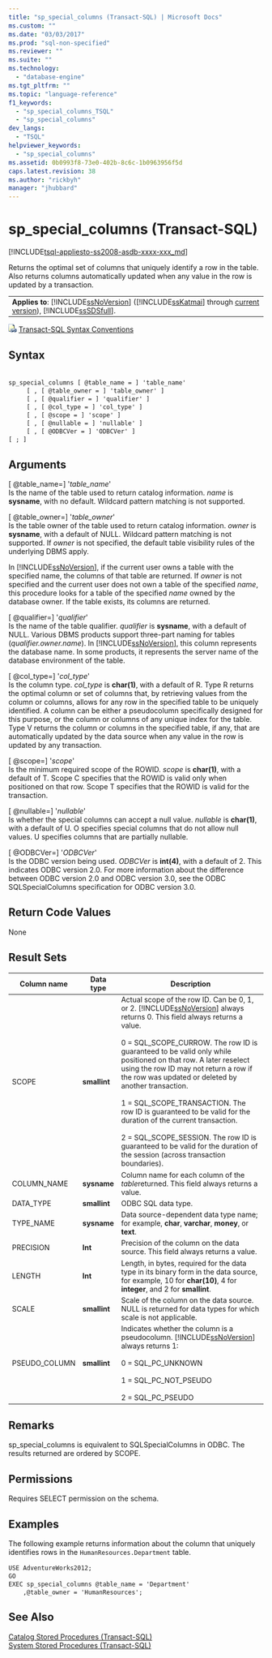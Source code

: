 ```yaml
---
title: "sp_special_columns (Transact-SQL) | Microsoft Docs"
ms.custom: ""
ms.date: "03/03/2017"
ms.prod: "sql-non-specified"
ms.reviewer: ""
ms.suite: ""
ms.technology: 
  - "database-engine"
ms.tgt_pltfrm: ""
ms.topic: "language-reference"
f1_keywords: 
  - "sp_special_columns_TSQL"
  - "sp_special_columns"
dev_langs: 
  - "TSQL"
helpviewer_keywords: 
  - "sp_special_columns"
ms.assetid: 0b0993f8-73e0-402b-8c6c-1b0963956f5d
caps.latest.revision: 38
ms.author: "rickbyh"
manager: "jhubbard"
---
```

# sp_special_columns (Transact-SQL)
[!INCLUDE[tsql-appliesto-ss2008-asdb-xxxx-xxx_md](../../../relational-databases/import-export/includes/tsql-appliesto-ss2008-asdb-xxxx-xxx-md.md)]

  Returns the optimal set of columns that uniquely identify a row in the table. Also returns columns automatically updated when any value in the row is updated by a transaction.  
  
||  
|-|  
|**Applies to**: [!INCLUDE[ssNoVersion](../../../advanced-analytics/r-services/includes/ssnoversion-md.md)] ([!INCLUDE[ssKatmai](../../../analysis-services/data-mining/includes/sskatmai-md.md)] through [current version](http://go.microsoft.com/fwlink/p/?LinkId=299658)), [!INCLUDE[ssSDSfull](../../../analysis-services/multidimensional-models/includes/sssdsfull-md.md)].|  
  
 ![Topic link icon](../../../database-engine/configure/windows/media/topic-link.gif "Topic link icon") [Transact-SQL Syntax Conventions](../../../t-sql/language-elements/transact-sql-syntax-conventions-transact-sql.md)  
  
## Syntax  
  
```  
  
sp_special_columns [ @table_name = ] 'table_name'     
     [ , [ @table_owner = ] 'table_owner' ]   
     [ , [ @qualifier = ] 'qualifier' ]   
     [ , [ @col_type = ] 'col_type' ]   
     [ , [ @scope = ] 'scope' ]  
     [ , [ @nullable = ] 'nullable' ]   
     [ , [ @ODBCVer = ] 'ODBCVer' ]   
[ ; ]  
```  
  
## Arguments  
 [ @table_name=] '*table_name*'  
 Is the name of the table used to return catalog information. *name* is **sysname**, with no default. Wildcard pattern matching is not supported.  
  
 [ @table_owner=] '*table_owner*'  
 Is the table owner of the table used to return catalog information. *owner* is **sysname**, with a default of NULL. Wildcard pattern matching is not supported. If *owner* is not specified, the default table visibility rules of the underlying DBMS apply.  
  
 In [!INCLUDE[ssNoVersion](../../../advanced-analytics/r-services/includes/ssnoversion-md.md)], if the current user owns a table with the specified name, the columns of that table are returned. If *owner* is not specified and the current user does not own a table of the specified *name*, this procedure looks for a table of the specified *name* owned by the database owner. If the table exists, its columns are returned.  
  
 [ @qualifier=] '*qualifier*'  
 Is the name of the table qualifier. *qualifier* is **sysname**, with a default of NULL. Various DBMS products support three-part naming for tables (*qualifier.owner.name*). In [!INCLUDE[ssNoVersion](../../../advanced-analytics/r-services/includes/ssnoversion-md.md)], this column represents the database name. In some products, it represents the server name of the database environment of the table.  
  
 [ @col_type=] '*col_type*'  
 Is the column type. *col_type* is **char(**1**)**, with a default of R. Type R returns the optimal column or set of columns that, by retrieving values from the column or columns, allows for any row in the specified table to be uniquely identified. A column can be either a pseudocolumn specifically designed for this purpose, or the column or columns of any unique index for the table. Type V returns the column or columns in the specified table, if any, that are automatically updated by the data source when any value in the row is updated by any transaction.  
  
 [ @scope=] '*scope*'  
 Is the minimum required scope of the ROWID. *scope* is **char(**1**)**, with a default of T. Scope C specifies that the ROWID is valid only when positioned on that row. Scope T specifies that the ROWID is valid for the transaction.  
  
 [ @nullable=] '*nullable*'  
 Is whether the special columns can accept a null value. *nullable* is **char(**1**)**, with a default of U. O specifies special columns that do not allow null values. U specifies columns that are partially nullable.  
  
 [ @ODBCVer=] '*ODBCVer*'  
 Is the ODBC version being used. *ODBCVer* is **int(**4**)**, with a default of 2. This indicates ODBC version 2.0. For more information about the difference between ODBC version 2.0 and ODBC version 3.0, see the ODBC SQLSpecialColumns specification for ODBC version 3.0.  
  
## Return Code Values  
 None  
  
## Result Sets  
  
|Column name|Data type|Description|  
|-----------------|---------------|-----------------|  
|SCOPE|**smallint**|Actual scope of the row ID. Can be 0, 1, or 2. [!INCLUDE[ssNoVersion](../../../advanced-analytics/r-services/includes/ssnoversion-md.md)] always returns 0. This field always returns a value.<br /><br /> 0 = SQL_SCOPE_CURROW. The row ID is guaranteed to be valid only while positioned on that row. A later reselect using the row ID may not return a row if the row was updated or deleted by another transaction.<br /><br /> 1 = SQL_SCOPE_TRANSACTION. The row ID is guaranteed to be valid for the duration of the current transaction.<br /><br /> 2 = SQL_SCOPE_SESSION. The row ID is guaranteed to be valid for the duration of the session (across transaction boundaries).|  
|COLUMN_NAME|**sysname**|Column name for each column of the *table*returned. This field always returns a value.|  
|DATA_TYPE|**smallint**|ODBC SQL data type.|  
|TYPE_NAME|**sysname**|Data source-dependent data type name; for example, **char**, **varchar**, **money**, or **text**.|  
|PRECISION|**Int**|Precision of the column on the data source. This field always returns a value.|  
|LENGTH|**Int**|Length, in bytes, required for the data type in its binary form in the data source, for example, 10 for **char(**10**)**, 4 for **integer**, and 2 for **smallint**.|  
|SCALE|**smallint**|Scale of the column on the data source. NULL is returned for data types for which scale is not applicable.|  
|PSEUDO_COLUMN|**smallint**|Indicates whether the column is a pseudocolumn. [!INCLUDE[ssNoVersion](../../../advanced-analytics/r-services/includes/ssnoversion-md.md)] always returns 1:<br /><br /> 0 = SQL_PC_UNKNOWN<br /><br /> 1 = SQL_PC_NOT_PSEUDO<br /><br /> 2 = SQL_PC_PSEUDO|  
  
## Remarks  
 sp_special_columns is equivalent to SQLSpecialColumns in ODBC. The results returned are ordered by SCOPE.  
  
## Permissions  
 Requires SELECT permission on the schema.  
  
## Examples  
 The following example returns information about the column that uniquely identifies rows in the `HumanResources.Department` table.  
  
```  
USE AdventureWorks2012;  
GO  
EXEC sp_special_columns @table_name = 'Department'   
    ,@table_owner = 'HumanResources';  
```  
  
## See Also  
 [Catalog Stored Procedures &#40;Transact-SQL&#41;](../../../relational-databases/reference/system-stored-procedures/catalog-stored-procedures-transact-sql.md)   
 [System Stored Procedures &#40;Transact-SQL&#41;](../../../relational-databases/reference/system-stored-procedures/system-stored-procedures-transact-sql.md)  
  
  